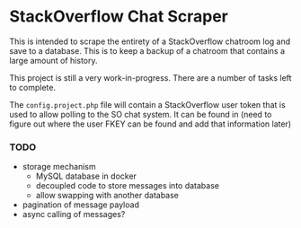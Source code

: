 # StackOverflow Chat Scraper

This is intended to scrape the entirety of a StackOverflow chatroom log and save to a database. This is to keep a backup of a chatroom that contains a large amount of history.

This project is still a very work-in-progress. There are a number of tasks left to complete.

The `config.project.php` file will contain a StackOverflow user token that is used to allow polling to the SO chat system. It can be found in (need to figure out where the user FKEY can be found and add that information later)

### TODO
- storage mechanism
  - MySQL database in docker
  - decoupled code to store messages into database
  - allow swapping with another database
- pagination of message payload
- async calling of messages?